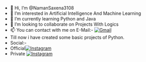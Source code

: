 - 👋 Hi, I’m @NamanSaxena3108
- 👀 I’m interested in Artificial Intelligence And Machine Learning
- 🌱 I’m currently learning Python and Java
- 💞️ I’m looking to collaborate on Projects With Logics
- 📫 You can contact with me on E-Mail:- [![Gmail](https://img.shields.io/badge/Gmail-D14836?style=for-the-badge&logo=gmail&logoColor=white)](https://mail.google.com/naman2004saxena@gmail.com)
- Till now i have created some basic projects of Python.
- Social:-
- Official[![Instagram](https://img.shields.io/badge/Instagram-%23E4405F.svg?logo=Instagram&logoColor=white)](https://www.instagram.com/ig_namansaxena31)
- Private [![Instagram](https://img.shields.io/badge/Instagram-%23E4405F.svg?logo=Instagram&logoColor=white)](https://www.instagram.com/one_one239)


<!---
NamanSaxena3108/NamanSaxena3108 is a ✨ special ✨ repository because its `README.md` (this file) appears on your GitHub profile.
You can click the Preview link to take a look at your changes.
--->
